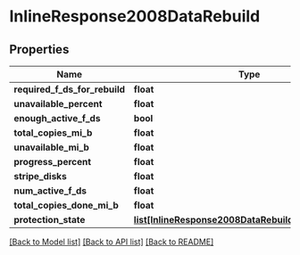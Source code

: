 # InlineResponse2008DataRebuild

## Properties
Name | Type | Description | Notes
------------ | ------------- | ------------- | -------------
**required_f_ds_for_rebuild** | **float** |  | [optional] 
**unavailable_percent** | **float** |  | [optional] 
**enough_active_f_ds** | **bool** |  | [optional] 
**total_copies_mi_b** | **float** |  | [optional] 
**unavailable_mi_b** | **float** |  | [optional] 
**progress_percent** | **float** |  | [optional] 
**stripe_disks** | **float** |  | [optional] 
**num_active_f_ds** | **float** |  | [optional] 
**total_copies_done_mi_b** | **float** |  | [optional] 
**protection_state** | [**list[InlineResponse2008DataRebuildProtectionState]**](InlineResponse2008DataRebuildProtectionState.md) |  | [optional] 

[[Back to Model list]](../README.md#documentation-for-models) [[Back to API list]](../README.md#documentation-for-api-endpoints) [[Back to README]](../README.md)

